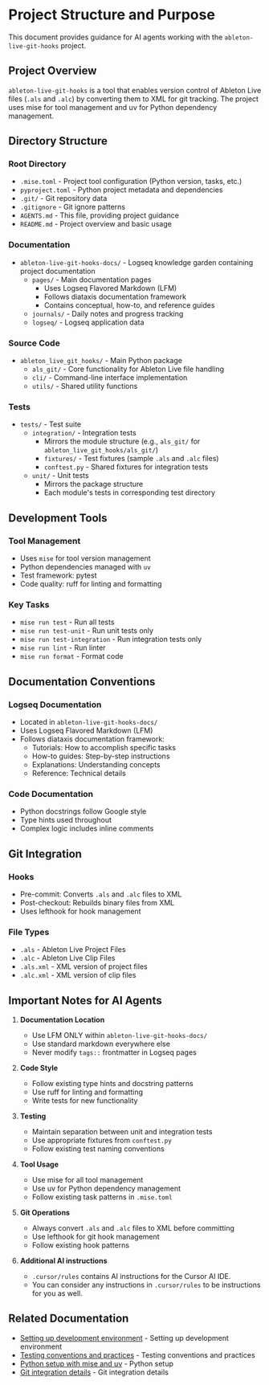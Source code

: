 # Project Structure and Purpose

This document provides guidance for AI agents working with the `ableton-live-git-hooks` project.

## Project Overview

`ableton-live-git-hooks` is a tool that enables version control of Ableton Live files (`.als` and `.alc`) by converting them to XML for git tracking. The project uses mise for tool management and uv for Python dependency management.

## Directory Structure

### Root Directory
- `.mise.toml` - Project tool configuration (Python version, tasks, etc.)
- `pyproject.toml` - Python project metadata and dependencies
- `.git/` - Git repository data
- `.gitignore` - Git ignore patterns
- `AGENTS.md` - This file, providing project guidance
- `README.md` - Project overview and basic usage

### Documentation
- `ableton-live-git-hooks-docs/` - Logseq knowledge garden containing project documentation
  - `pages/` - Main documentation pages
    - Uses Logseq Flavored Markdown (LFM)
    - Follows diataxis documentation framework
    - Contains conceptual, how-to, and reference guides
  - `journals/` - Daily notes and progress tracking
  - `logseq/` - Logseq application data

### Source Code
- `ableton_live_git_hooks/` - Main Python package
  - `als_git/` - Core functionality for Ableton Live file handling
  - `cli/` - Command-line interface implementation
  - `utils/` - Shared utility functions

### Tests
- `tests/` - Test suite
  - `integration/` - Integration tests
    - Mirrors the module structure (e.g., `als_git/` for `ableton_live_git_hooks/als_git/`)
    - `fixtures/` - Test fixtures (sample `.als` and `.alc` files)
    - `conftest.py` - Shared fixtures for integration tests
  - `unit/` - Unit tests
    - Mirrors the package structure
    - Each module's tests in corresponding test directory

## Development Tools

### Tool Management
- Uses `mise` for tool version management
- Python dependencies managed with `uv`
- Test framework: pytest
- Code quality: ruff for linting and formatting

### Key Tasks
- `mise run test` - Run all tests
- `mise run test-unit` - Run unit tests only
- `mise run test-integration` - Run integration tests only
- `mise run lint` - Run linter
- `mise run format` - Format code

## Documentation Conventions

### Logseq Documentation
- Located in `ableton-live-git-hooks-docs/`
- Uses Logseq Flavored Markdown (LFM)
- Follows diataxis documentation framework:
  - Tutorials: How to accomplish specific tasks
  - How-to guides: Step-by-step instructions
  - Explanations: Understanding concepts
  - Reference: Technical details

### Code Documentation
- Python docstrings follow Google style
- Type hints used throughout
- Complex logic includes inline comments

## Git Integration

### Hooks
- Pre-commit: Converts `.als` and `.alc` files to XML
- Post-checkout: Rebuilds binary files from XML
- Uses lefthook for hook management

### File Types
- `.als` - Ableton Live Project Files
- `.alc` - Ableton Live Clip Files
- `.als.xml` - XML version of project files
- `.alc.xml` - XML version of clip files

## Important Notes for AI Agents

1. **Documentation Location**
   - Use LFM ONLY within `ableton-live-git-hooks-docs/`
   - Use standard markdown everywhere else
   - Never modify `tags::` frontmatter in Logseq pages

2. **Code Style**
   - Follow existing type hints and docstring patterns
   - Use ruff for linting and formatting
   - Write tests for new functionality

3. **Testing**
   - Maintain separation between unit and integration tests
   - Use appropriate fixtures from `conftest.py`
   - Follow existing test naming conventions

4. **Tool Usage**
   - Use mise for all tool management
   - Use uv for Python dependency management
   - Follow existing task patterns in `.mise.toml`

5. **Git Operations**
   - Always convert `.als` and `.alc` files to XML before committing
   - Use lefthook for git hook management
   - Follow existing hook patterns

6. **Additional AI instructions**
   - `.cursor/rules` contains AI instructions for the Cursor AI IDE.
   - You can consider any instructions in `.cursor/rules` to be instructions for you as well. 

## Related Documentation

- [Setting up development environment](ableton-live-git-hooks-docs/pages/mise___How%20To___Install%20Mise___The%20First%20Time.md) - Setting up development environment
- [Testing conventions and practices](ableton-live-git-hooks-docs/pages/Dev___Testing.md) - Testing conventions and practices
- [Python setup with mise and uv](ableton-live-git-hooks-docs/pages/mise___Python___How%20To___Use%20mise%20to%20set%20up%20a%20virtualenv%20with%20uv.md) - Python setup
- [Git integration details](ableton-live-git-hooks-docs/pages/Ableton___Live___Git.md) - Git integration details 